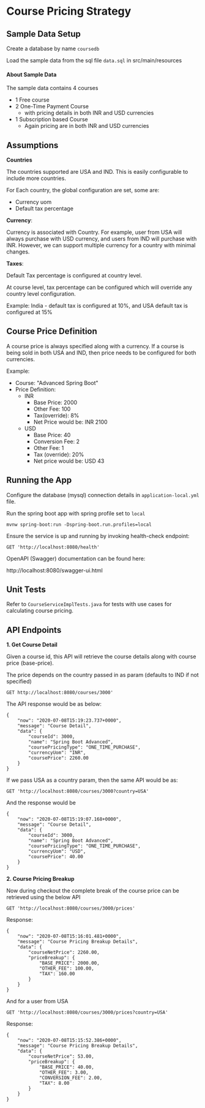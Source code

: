 # Course Pricing Strategy


## Sample Data Setup

Create a database by name `coursedb` 

Load the sample data from the sql file `data.sql` in src/main/resources

#### About Sample Data

The sample data contains 4 courses

* 1 Free course
* 2 One-Time Payment Course 
    * with pricing details in both INR and USD currencies
* 1 Subscription based Course
    * Again pricing are in both INR and USD currencies


## Assumptions 

**Countries** 

The countries supported are USA and IND. This is easily configurable to include more countries.

For Each country, the global configuration are set, some are:

* Currency uom
* Default tax percentage

**Currency**: 

Currency is associated with Country. 
For example, user from USA will always purchase with USD currency, 
and users from IND will purchase with INR. However, we can support multiple currency for a country
with minimal changes. 

**Taxes**:

Default Tax percentage is configured at country level.

At course level, tax percentage can be configured which will override 
any country level configuration.

Example: India - default tax is configured at 10%, and USA default tax is configured at 15%

## Course Price Definition

A course price is always specified along with a currency. If a course is being sold in both USA and IND, 
then price needs to be configured for both currencies.

Example:
* Course: "Advanced Spring Boot"
* Price Definition: 
    * INR 
        * Base Price: 2000
        * Other Fee: 100
        * Tax(override): 8%
        * Net Price would be: INR 2100
    * USD
        * Base Price: 40 
        * Conversion Fee: 2
        * Other Fee: 1
        * Tax (override): 20%
        * Net price would be: USD 43

## Running the App

Configure the database (mysql) connection details in `application-local.yml` file.

Run the spring boot app with spring profile set to `local`

~~~
mvnw spring-boot:run -Dspring-boot.run.profiles=local
~~~

Ensure the service is up and running by invoking health-check endpoint:
~~~
GET 'http://localhost:8080/health'
~~~

OpenAPI (Swagger) documentation can be found here:

http://localhost:8080/swagger-ui.html

## Unit Tests

Refer to `CourseServiceImplTests.java` for tests with use cases for calculating course pricing.

## API Endpoints

**1. Get Course Detail**

Given a course id, this API will retrieve the course details along with course price (base-price).

The price depends on the country passed in as param (defaults to IND if not specified)
~~~
GET http://localhost:8080/courses/3000'
~~~
The API response would be as below:
~~~
{
    "now": "2020-07-08T15:19:23.737+0000",
    "message": "Course Detail",
    "data": {
        "courseId": 3000,
        "name": "Spring Boot Advanced",
        "coursePricingType": "ONE_TIME_PURCHASE",
        "currencyUom": "INR",
        "coursePrice": 2260.00
    }
}
~~~

If we pass USA as a country param, then the same API would be as:

~~~
GET 'http://localhost:8080/courses/3000?country=USA' 
~~~
And the response would be
~~~
{
    "now": "2020-07-08T15:19:07.168+0000",
    "message": "Course Detail",
    "data": {
        "courseId": 3000,
        "name": "Spring Boot Advanced",
        "coursePricingType": "ONE_TIME_PURCHASE",
        "currencyUom": "USD",
        "coursePrice": 40.00
    }
}
~~~

**2. Course Pricing Breakup**

Now during checkout the complete break of the course price can be retrieved using the below API

~~~
GET 'http://localhost:8080/courses/3000/prices'
~~~
Response:
~~~
{
    "now": "2020-07-08T15:16:01.481+0000",
    "message": "Course Pricing Breakup Details",
    "data": {
        "courseNetPrice": 2260.00,
        "priceBreakup": {
            "BASE_PRICE": 2000.00,
            "OTHER_FEE": 100.00,
            "TAX": 160.00
        }
    }
}
~~~
And for a user from USA
~~~
GET 'http://localhost:8080/courses/3000/prices?country=USA'
~~~
Response:
~~~
{
    "now": "2020-07-08T15:15:52.386+0000",
    "message": "Course Pricing Breakup Details",
    "data": {
        "courseNetPrice": 53.00,
        "priceBreakup": {
            "BASE_PRICE": 40.00,
            "OTHER_FEE": 3.00,
            "CONVERSION_FEE": 2.00,
            "TAX": 8.00
        }
    }
}
~~~

